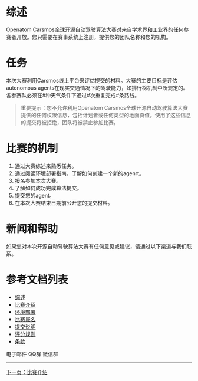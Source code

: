<span id="readme"></span>

# 综述
Openatom Carsmos全球开源自动驾驶算法大赛对来自学术界和工业界的任何参赛者开放。您只需要在赛事系统上注册，提供您的团队名称和您的机构。
# 任务
本次大赛利用Carsmos线上平台来评估提交的材料。大赛的主要目标是评估autonomous agents在现实交通情况下的驾驶能力，如排行榜机制中所规定的。各参赛队必须在#种天气条件下通过#次重复完成#条路线。

> 重要提示：您不允许利用Openatom Carsmos全球开源自动驾驶算法大赛提供的任何权限信息，包括计划者或任何类型的地面真值。使用了这些信息的提交将被拒绝，团队将被禁止参加比赛。

# 比赛的机制
1. 通过大赛综述来熟悉任务。
2. 通过阅读环境部署指南，了解如何创建一个新的agenrt。
3. 报名参加本次大赛。
4. 了解如何成功完成算法提交。
5. 提交您的agent。
6. 在本次大赛结束日期前公开您的提交材料。

# 新闻和帮助
如果您对本次开源自动驾驶算法大赛有任何意见或建议，请通过以下渠道与我们联系。

# 参考文档列表
- [综述](https://seekerxc.github.io/#/readme)
- [比赛介绍](https://seekerxc.github.io/#/overview)
- [环境部署](https://seekerxc.github.io/#/install)
- [比赛报名](https://seekerxc.github.io/#/register)
- [提交说明](https://seekerxc.github.io/#/submit)
- [评分规则](https://seekerxc.github.io/#/rules)
- [条款]()

电子邮件
QQ群
微信群

---
[下一页：比赛介绍](https://seekerxc.github.io/#/overview)